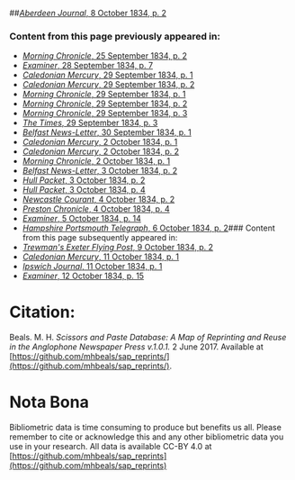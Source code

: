 ##[*Aberdeen Journal*, 8 October 1834, p. 2](https://mhbeals.github.io/sap_html/Aberdeen-Journal/Aberdeen-Journal-8-October-1834-p-2)

### Content from this page previously appeared in:
+ [*Morning Chronicle*, 25 September 1834, p. 2](https://mhbeals.github.io/sap_html/Morning-Chronicle/Morning-Chronicle-25-September-1834-p-2)
+ [*Examiner*, 28 September 1834, p. 7](https://mhbeals.github.io/sap_html/Examiner/Examiner-28-September-1834-p-7)
+ [*Caledonian Mercury*, 29 September 1834, p. 1](https://mhbeals.github.io/sap_html/Caledonian-Mercury/Caledonian-Mercury-29-September-1834-p-1)
+ [*Caledonian Mercury*, 29 September 1834, p. 2](https://mhbeals.github.io/sap_html/Caledonian-Mercury/Caledonian-Mercury-29-September-1834-p-2)
+ [*Morning Chronicle*, 29 September 1834, p. 1](https://mhbeals.github.io/sap_html/Morning-Chronicle/Morning-Chronicle-29-September-1834-p-1)
+ [*Morning Chronicle*, 29 September 1834, p. 2](https://mhbeals.github.io/sap_html/Morning-Chronicle/Morning-Chronicle-29-September-1834-p-2)
+ [*Morning Chronicle*, 29 September 1834, p. 3](https://mhbeals.github.io/sap_html/Morning-Chronicle/Morning-Chronicle-29-September-1834-p-3)
+ [*The Times*, 29 September 1834, p. 3](https://mhbeals.github.io/sap_html/The-Times/The-Times-29-September-1834-p-3)
+ [*Belfast News-Letter*, 30 September 1834, p. 1](https://mhbeals.github.io/sap_html/Belfast-News-Letter/Belfast-News-Letter-30-September-1834-p-1)
+ [*Caledonian Mercury*, 2 October 1834, p. 1](https://mhbeals.github.io/sap_html/Caledonian-Mercury/Caledonian-Mercury-2-October-1834-p-1)
+ [*Caledonian Mercury*, 2 October 1834, p. 2](https://mhbeals.github.io/sap_html/Caledonian-Mercury/Caledonian-Mercury-2-October-1834-p-2)
+ [*Morning Chronicle*, 2 October 1834, p. 1](https://mhbeals.github.io/sap_html/Morning-Chronicle/Morning-Chronicle-2-October-1834-p-1)
+ [*Belfast News-Letter*, 3 October 1834, p. 2](https://mhbeals.github.io/sap_html/Belfast-News-Letter/Belfast-News-Letter-3-October-1834-p-2)
+ [*Hull Packet*, 3 October 1834, p. 2](https://mhbeals.github.io/sap_html/Hull-Packet/Hull-Packet-3-October-1834-p-2)
+ [*Hull Packet*, 3 October 1834, p. 4](https://mhbeals.github.io/sap_html/Hull-Packet/Hull-Packet-3-October-1834-p-4)
+ [*Newcastle Courant*, 4 October 1834, p. 2](https://mhbeals.github.io/sap_html/Newcastle-Courant/Newcastle-Courant-4-October-1834-p-2)
+ [*Preston Chronicle*, 4 October 1834, p. 4](https://mhbeals.github.io/sap_html/Preston-Chronicle/Preston-Chronicle-4-October-1834-p-4)
+ [*Examiner*, 5 October 1834, p. 14](https://mhbeals.github.io/sap_html/Examiner/Examiner-5-October-1834-p-14)
+ [*Hampshire Portsmouth Telegraph*, 6 October 1834, p. 2](https://mhbeals.github.io/sap_html/Hampshire-Portsmouth-Telegraph/Hampshire-Portsmouth-Telegraph-6-October-1834-p-2)### Content from this page subsequently appeared in:
+ [*Trewman's Exeter Flying Post*, 9 October 1834, p. 2](https://mhbeals.github.io/sap_html/Trewman's-Exeter-Flying-Post/Trewman's-Exeter-Flying-Post-9-October-1834-p-2)
+ [*Caledonian Mercury*, 11 October 1834, p. 1](https://mhbeals.github.io/sap_html/Caledonian-Mercury/Caledonian-Mercury-11-October-1834-p-1)
+ [*Ipswich Journal*, 11 October 1834, p. 1](https://mhbeals.github.io/sap_html/Ipswich-Journal/Ipswich-Journal-11-October-1834-p-1)
+ [*Examiner*, 12 October 1834, p. 15](https://mhbeals.github.io/sap_html/Examiner/Examiner-12-October-1834-p-15)
                    
# Citation: 

Beals. M. H. *Scissors and Paste Database: A Map of Reprinting and Reuse in the Anglophone Newspaper Press v.1.0.1.* 2 June 2017. Available at [https://github.com/mhbeals/sap_reprints/](https://github.com/mhbeals/sap_reprints/). 
                    
# Nota Bona

Bibliometric data is time consuming to produce but benefits us all. Please remember to cite or acknowledge this and any other bibliometric data you use in your research. All data is available CC-BY 4.0 at [https://github.com/mhbeals/sap_reprints](https://github.com/mhbeals/sap_reprints)